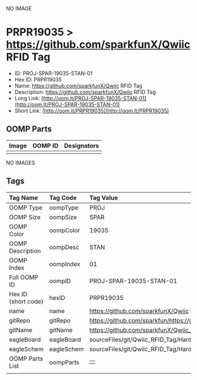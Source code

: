 


  
NO IMAGE  
# PRPR19035 > https://github.com/sparkfunX/Qwiic RFID Tag

- ID: PROJ-SPAR-19035-STAN-01
- Hex ID: PRPR19035
- Name: https://github.com/sparkfunX/Qwiic RFID Tag
- Description: https://github.com/sparkfunX/Qwiic RFID Tag
- Long Link: [http://oom.lt/PROJ-SPAR-19035-STAN-01](http://oom.lt/PROJ-SPAR-19035-STAN-01)
- Short Link: [http://oom.lt/PRPR19035](http://oom.lt/PRPR19035)

## OOMP Parts
  

|Image|OOMP ID|Designators|
| :--- | :--- | :--- |
||||
  
NO IMAGES  
## Tags
  

|Tag Name|Tag Code|Tag Value|
| :--- | :--- | :--- |
|OOMP Type|oompType|PROJ|
|OOMP Size|oompSize|SPAR|
|OOMP Color|oompColor|19035|
|OOMP Description|oompDesc|STAN|
|OOMP Index|oompIndex|01|
|Full OOMP ID|oompID|PROJ-SPAR-19035-STAN-01|
|Hex ID (short code)|hexID|PRPR19035|
|name|name|https://github.com/sparkfunX/Qwiic RFID Tag|
|gitRepo|gitRepo|https://github.com/sparkfun/https://github.com/sparkfunX/Qwiic_RFID_Tag|
|gitName|gitName|https://github.com/sparkfunX/Qwiic_RFID_Tag|
|eagleBoard|eagleBoard|sourceFiles/git/Qwiic_RFID_Tag/Hardware/Qwiic_RFID_Tag.brd|
|eagleSchem|eagleSchem|sourceFiles/git/Qwiic_RFID_Tag/Hardware/Qwiic_RFID_Tag.sch|
|OOMP Parts List|oompParts|<table><tr><td></td></tr></table>|
||||
